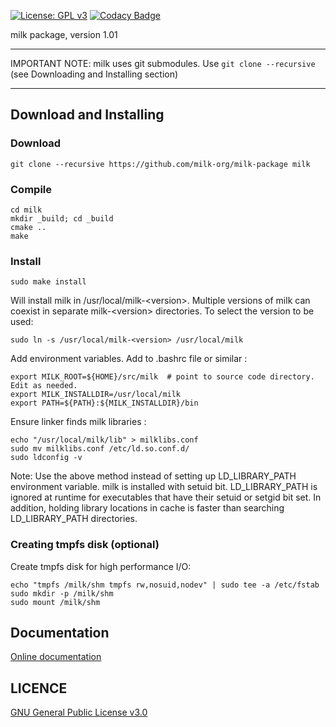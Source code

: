 [![License: GPL v3](https://img.shields.io/badge/License-GPL%20v3-blue.svg)](http://www.gnu.org/licenses/gpl-3.0)
[![Codacy Badge](https://api.codacy.com/project/badge/Grade/f9c4827075c7447db1880f95e2119353)](https://www.codacy.com/gh/milk-org/milk-package?utm_source=github.com&amp;utm_medium=referral&amp;utm_content=milk-org/milk-package&amp;utm_campaign=Badge_Grade)

milk package, version 1.01


---

IMPORTANT NOTE: milk uses git submodules. Use `git clone --recursive` (see Downloading and Installing section)

---




## Download and Installing 


### Download

	git clone --recursive https://github.com/milk-org/milk-package milk


### Compile

	cd milk
	mkdir _build; cd _build
	cmake ..
	make


### Install

	
	sudo make install

Will install milk in /usr/local/milk-&lt;version&gt;. Multiple versions of milk can coexist in separate milk-&lt;version&gt; directories. To select the version to be used:

	sudo ln -s /usr/local/milk-<version> /usr/local/milk

	
Add environment variables. Add to .bashrc file or similar :

	export MILK_ROOT=${HOME}/src/milk  # point to source code directory. Edit as needed.
	export MILK_INSTALLDIR=/usr/local/milk
	export PATH=${PATH}:${MILK_INSTALLDIR}/bin


Ensure linker finds milk libraries :

	echo "/usr/local/milk/lib" > milklibs.conf
	sudo mv milklibs.conf /etc/ld.so.conf.d/
	sudo ldconfig -v

Note: Use the above method instead of setting up LD_LIBRARY_PATH environment variable. milk is installed with setuid bit. LD_LIBRARY_PATH is ignored at runtime for executables that have their setuid or setgid bit set. In addition, holding library locations in cache is faster than searching LD_LIBRARY_PATH directories.


### Creating tmpfs disk (optional)

Create tmpfs disk for high performance I/O:

    echo "tmpfs /milk/shm tmpfs rw,nosuid,nodev" | sudo tee -a /etc/fstab
    sudo mkdir -p /milk/shm
    sudo mount /milk/shm



## Documentation

[Online documentation]( http://milk-org.github.io/milk/index.html ) 



## LICENCE


[GNU General Public License v3.0]( https://github.com/milk-org/milk/blob/master/LICENCE.txt )

